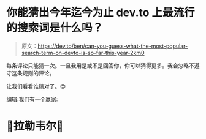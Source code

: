 # 你能猜出今年迄今为止 dev.to 上最流行的搜索词是什么吗？

> 原文：<https://dev.to/ben/can-you-guess-what-the-most-popular-search-term-on-devto-is-so-far-this-year-2km0>

每条评论只能猜一次。一旦我用是或不是回答你，你可以猜得更多。我会忽略不遵守这条规则的评论。

让我们看看谁猜对了。😊

编辑:我们有一个赢家:

# 🎉拉勒韦尔🎉
